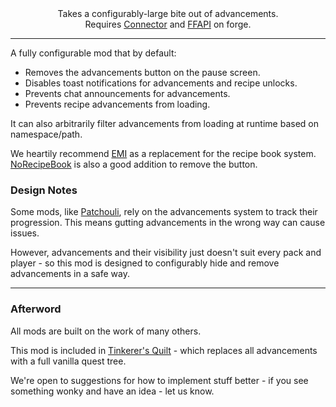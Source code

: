 <!--suppress HtmlDeprecatedTag, XmlDeprecatedElement -->
<center>
Takes a configurably-large bite out of advancements.<br/>
Requires <a href="https://modrinth.com/mod/connector">Connector</a> and <a href="https://modrinth.com/mod/forgified-fabric-api">FFAPI</a> on forge.<br/>
</center>

---

A fully configurable mod that by default:
 - Removes the advancements button on the pause screen.
 - Disables toast notifications for advancements and recipe unlocks.
 - Prevents chat announcements for advancements.
 - Prevents recipe advancements from loading.

It can also arbitrarily filter advancements from loading at runtime based on namespace/path.

We heartily recommend [EMI](https://modrinth.com/mod/emi) as a replacement for the recipe book system.
[NoRecipeBook](https://modrinth.com/mod/norecipebook-fabric) is also a good addition to remove the button.

### Design Notes

Some mods, like [Patchouli](https://modrinth.com/mod/patchouli), rely on the advancements system to track their progression. This means gutting advancements in the wrong way can cause issues.

However, advancements and their visibility just doesn't suit every pack and player - so this mod is designed to configurably hide and remove advancements in a safe way.

---

### Afterword

All mods are built on the work of many others.

This mod is included in [Tinkerer's Quilt](https://modrinth.com/modpack/tinkerers-quilt) - which replaces all advancements with a full vanilla quest tree.

We're open to suggestions for how to implement stuff better - if you see something wonky and have an idea - let us know.
